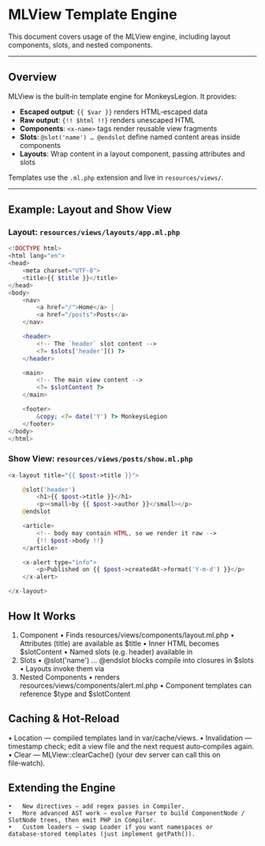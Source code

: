 # MLView Template Engine

This document covers usage of the MLView engine, including layout components, slots, and nested components.

---

## Overview

MLView is the built‑in template engine for MonkeysLegion. It provides:

- **Escaped output**: `{{ $var }}` renders HTML‑escaped data
- **Raw output**: `{!! $html !!}` renders unescaped HTML
- **Components**: `<x-name>` tags render reusable view fragments
- **Slots**: `@slot('name') … @endslot` define named content areas inside components
- **Layouts**: Wrap content in a layout component, passing attributes and slots

Templates use the `.ml.php` extension and live in `resources/views/`.

---

## Example: Layout and Show View

### Layout: `resources/views/layouts/app.ml.php`

```php
<!DOCTYPE html>
<html lang="en">
<head>
    <meta charset="UTF-8">
    <title>{{ $title }}</title>
</head>
<body>
    <nav>
        <a href="/">Home</a> |
        <a href="/posts">Posts</a>
    </nav>

    <header>
        <!-- The `header` slot content -->
        <?= $slots['header']() ?>
    </header>

    <main>
        <!-- The main view content -->
        <?= $slotContent ?>
    </main>

    <footer>
        &copy; <?= date('Y') ?> MonkeysLegion
    </footer>
</body>
</html>
```

### Show View: `resources/views/posts/show.ml.php`

```php
<x-layout title="{{ $post->title }}">

    @slot('header')
        <h1>{{ $post->title }}</h1>
        <p><small>by {{ $post->author }}</small></p>
    @endslot

    <article>
        <!-- body may contain HTML, so we render it raw -->
        {!! $post->body !!}
    </article>

    <x-alert type="info">
        <p>Published on {{ $post->createdAt->format('Y-m-d') }}</p>
    </x-alert>

</x-layout>
```

## How It Works
1.	Component <x-layout>
•	Finds resources/views/components/layout.ml.php
•	Attributes (title) are available as $title
•	Inner HTML becomes $slotContent
•	Named slots (e.g. header) available in <?= $slots['header']() ?>
2.	Slots
•	@slot('name') … @endslot blocks compile into closures in $slots
•	Layouts invoke them via <?= $slots['name']() ?>
3.	Nested Components
•	<x-alert> renders resources/views/components/alert.ml.php
•	Component templates can reference $type and $slotContent

## Caching & Hot‑Reload
•	Location — compiled templates land in var/cache/views.
•	Invalidation — timestamp check; edit a view file and the next request auto‑compiles again.
•	Clear — MLView::clearCache() (your dev server can call this on file‑watch).

## Extending the Engine
	•	New directives – add regex passes in Compiler.
	•	More advanced AST work – evolve Parser to build ComponentNode / SlotNode trees, then emit PHP in Compiler.
	•	Custom loaders – swap Loader if you want namespaces or database‑stored templates (just implement getPath()).